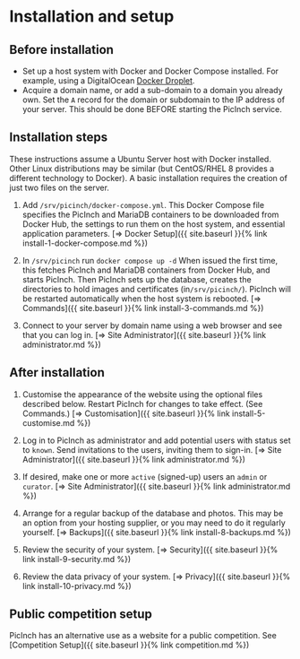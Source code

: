 # Installation and setup
## Before installation
- Set up a host system with Docker and Docker Compose installed. For example, using a DigitalOcean [Docker Droplet][1].
- Acquire a domain name, or add a sub-domain to a domain you already own. Set the `A` record for the domain or subdomain to the IP address of your server. This should be done BEFORE starting the PicInch service.

## Installation steps
These instructions assume a Ubuntu Server host with Docker installed. Other Linux distributions may be similar (but CentOS/RHEL 8 provides a different technology to Docker). A basic installation requires the creation of just two files on the server.

1. Add `/srv/picinch/docker-compose.yml`. This Docker Compose file specifies the PicInch and MariaDB containers to be downloaded from Docker Hub, the settings to run them on the host system, and essential application parameters.
[&#8658; Docker Setup]({{ site.baseurl }}{% link install-1-docker-compose.md %})

1. In `/srv/picinch` run `docker compose up -d` When issued the first time, this fetches PicInch and MariaDB containers from Docker Hub, and starts PicInch. Then PicInch sets up the database, creates the directories to hold images and certificates (in`/srv/picinch/`). PicInch will be restarted automatically when the host system is rebooted.
[&#8658; Commands]({{ site.baseurl }}{% link install-3-commands.md %})

1. Connect to your server by domain name using a web browser and see that you can log in.
[&#8658; Site Administrator]({{ site.baseurl }}{% link administrator.md %})

## After installation

1. Customise the appearance of the website using the optional files described below. Restart PicInch for changes to take effect. (See Commands.)
[&#8658; Customisation]({{ site.baseurl }}{% link install-5-customise.md %})

1. Log in to PicInch as administrator and add potential users with status set to `known`. Send invitations to the users, inviting them to sign-in.
[&#8658; Site Administrator]({{ site.baseurl }}{% link administrator.md %})

1. If desired, make one or more `active` (signed-up) users an `admin` or `curator`.
[&#8658; Site Administrator]({{ site.baseurl }}{% link administrator.md %})

1. Arrange for a regular backup of the database and photos. This may be an option from your hosting supplier, or you may need to do it regularly yourself.
[&#8658; Backups]({{ site.baseurl }}{% link install-8-backups.md %})

1. Review the security of your system.
[&#8658; Security]({{ site.baseurl }}{% link install-9-security.md %})

1. Review the data privacy of your system.
[&#8658; Privacy]({{ site.baseurl }}{% link install-10-privacy.md %})

## Public competition setup
PicInch has an alternative use as a website for a public competition.
See [Competition Setup]({{ site.baseurl }}{% link competition.md %})

[1]:	https://marketplace.digitalocean.com/apps/docker
